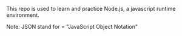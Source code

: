 This repo is used to learn and practice Node.js, a javascript runtime environment.

Note: JSON stand for = "JavaScript Object Notation"
